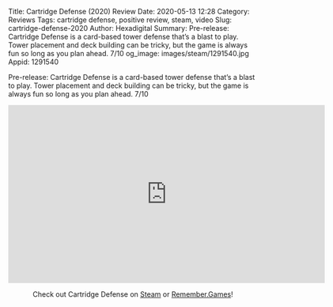 Title: Cartridge Defense (2020) Review
Date: 2020-05-13 12:28
Category: Reviews
Tags: cartridge defense, positive review, steam, video
Slug: cartridge-defense-2020
Author: Hexadigital
Summary: Pre-release: Cartridge Defense is a card-based tower defense that’s a blast to play. Tower placement and deck building can be tricky, but the game is always fun so long as you plan ahead. 7/10
og_image: images/steam/1291540.jpg
Appid: 1291540

Pre-release: Cartridge Defense is a card-based tower defense that’s a blast to play. Tower placement and deck building can be tricky, but the game is always fun so long as you plan ahead. 7/10

<center><iframe src="https://www.youtube.com/embed/ZKjWc0qnaEw?feature=oembed" allow="accelerometer; autoplay; encrypted-media; gyroscope; picture-in-picture" width="640" height="360" frameborder="0"></iframe>

Check out Cartridge Defense on [Steam](https://store.steampowered.com/app/1291540/?curator_clanid=34633900) or [Remember.Games](https://remember.games/game/138/)!</center>